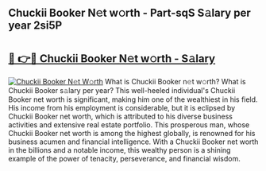 ## Chuckii Booker N𝚎t w𝚘rth - Part-sqS S𝚊lary per year 2si5P

# <h2><a href="http://gc2jq7y.nevu.top/?p=Chuckii+Booker">🔗 👉🔴 Chuckii Booker N𝚎t w𝚘rth - S𝚊lary</a></h2>

[![Chuckii Booker N𝚎t W𝚘rth](https://i.imgur.com/Oavwk0R.jpeg)](http://gc2jq7y.nevu.top/?p=Chuckii+Booker)
What is Chuckii Booker n𝚎t w𝚘rth? What is Chuckii Booker s𝚊lary per year?
This well-heeled individual's Chuckii Booker net worth is significant, making him one of the wealthiest in his field. His income from his employment is considerable, but it is eclipsed by Chuckii Booker net worth, which is attributed to his diverse business activities and extensive real estate portfolio. This prosperous man, whose Chuckii Booker net worth is among the highest globally, is renowned for his business acumen and financial intelligence. With a Chuckii Booker net worth in the billions and a notable income, this wealthy person is a shining example of the power of tenacity, perseverance, and financial wisdom.
